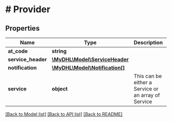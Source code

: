 # # Provider

## Properties

Name | Type | Description | Notes
------------ | ------------- | ------------- | -------------
**at_code** | **string** |  | [optional]
**service_header** | [**\MyDHL\Model\ServiceHeader**](ServiceHeader.md) |  | [optional]
**notification** | [**\MyDHL\Model\Notification[]**](Notification.md) |  | [optional]
**service** | **object** | This can be either a Service or an array of Service | [optional]

[[Back to Model list]](../../README.md#models) [[Back to API list]](../../README.md#endpoints) [[Back to README]](../../README.md)
